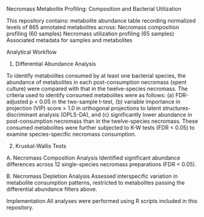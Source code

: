 Necromass Metabolite Profiling: Composition and Bacterial Utilization

This repository contains: 
metabolite abundance table recording normalized levels of 865 annotated metabolites across:
    Necromass composition profiling (60 samples)
    Necromass utilization profiling (65 samples)
Associated metadata for samples and metabolites

Analytical Workflow

1. Differential Abundance Analysis

To identify metabolites consumed by at least one bacterial species, the abundance of metabolites in each post-consumption necromass (spent culture) were compared with that in the twelve-species necromass. The criteria used to identify consumed metabolites were as follows: (a) FDR-adjusted p < 0.05 in the two-sample t-test, (b) variable importance in projection (VIP) score > 1.0 in orthogonal projections to latent structures-discriminant analysis (OPLS-DA), and (c) significantly lower abundance in post-consumption necromass than in the twelve-species necromass. These consumed metabolites were further subjected to K-W tests (FDR < 0.05) to examine species-specific necromass consumption. 


2. Kruskal-Wallis Tests
   
  A. Necromass Composition Analysis
     Identified significant abundance differences across 12 single-species necromass preparations (FDR < 0.05).

  B. Necromass Depletion Analysis
    Assessed interspecific variation in metabolite consumption patterns, restricted to metabolites passing the differential abundance filters above.

Implementation
All analyses were performed using R scripts included in this repository.
   
